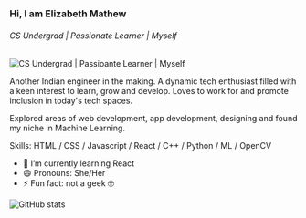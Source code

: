 ### Hi, I am Elizabeth Mathew
###### CS Undergrad | Passionate Learner | Myself
![CS Undergrad | Passioante Learner | Myself](https://i.postimg.cc/ry3hgGmX/Blue-Modern-Corporate-Computer-and-Technology-Linkedin-Banner.png)

Another Indian engineer in the making. A dynamic tech enthusiast filled with a keen interest to learn, grow and develop. Loves to work for and promote inclusion in today's tech spaces.

Explored areas of web development, app development, designing and found my niche in Machine Learning.

Skills: HTML / CSS / Javascript / React / C++ / Python / ML / OpenCV

- 🌱 I’m currently learning React
- 😄 Pronouns: She/Her 
- ⚡ Fun fact: not a geek 🤓

![GitHub stats](https://github-readme-stats.vercel.app/api?username=Elizabeth-Mathew1&show_icons=true&theme=tokyonight)  

